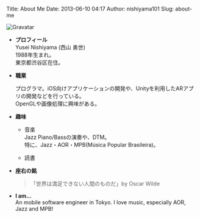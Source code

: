 Title: About Me
Date: 2013-06-10 04:17
Author: nishiyama101
Slug: about-me

<img alt='Gravatar' src='http://www.gravatar.com/avatar/562e29ba057361b2b944bd7bbd274887?s=150'>

-   **プロフィール**  
    Yusei Nishiyama (西山 勇世)  
    1988年生まれ。  
    東京都渋谷区在住。

-   **職業**  

    プログラマ。iOS向けアプリケーションの開発や、Unityを利用したARアプリの開発などを行っている。  
    OpenGLや画像処理に興味がある。

-   **趣味**
    -   音楽  
        Jazz Piano/Bassの演奏や、DTM。  
        特に、Jazz・AOR・MPB(Música Popular Brasileira)。

    -   読書
-   **座右の銘**  

    > 「世界は満足できない人間のものだ」by Oscar Wilde

-   **I am...**  
    An mobile software engineer in Tokyo. I love music, especially AOR,
    Jazz and MPB!

